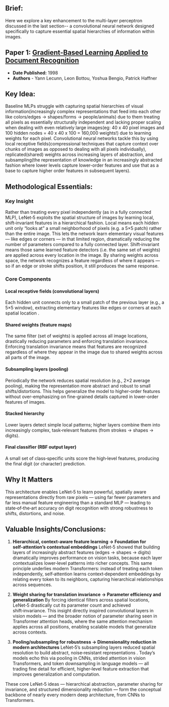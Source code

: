 ## Brief:

Here we explore a key enhancement to the multi-layer perceptron discussed in the last section-- a convolutional neural network designed specifically to capture essential spatial hierarchies of information within images.

## Paper 1: [Gradient-Based Learning Applied to Document Recognition](https://axon.cs.byu.edu/~martinez/classes/678/Papers/Convolution_nets.pdf)

- **Date Published:** 1998
- **Authors** - Yann Lecunn, Leon Bottou, Yoshua Bengio, Patrick Haffner

## Key Idea:

Baseline MLPs struggle with capturing spatial hierarchies of visual information(increasingly complex representations that feed into each other like colors/edges -> shapes/forms -> people/animals) due to them treating all pixels as essentially structurally independent and lacking proper scaling when dealing with even relatively large images(eg: 40 x 40 pixel images and 100 hidden nodes = 40 x 40 x 100 = 160,000 weights!) due to learning weights for each pixel. Convolutional neural networks tackle this by using local receptive fields(compressional techniques that capture context over chunks of images as opposed to dealing with all pixels individually), replicated(shared) weights across increasing layers of abstraction, and subsampling(the representation of knowledge in an increasingly abstracted fashion where lower levels capture lower-order features and use that as a base to capture higher order features in subsequent layers).

## Methodological Essentials:
### Key Insight
Rather than treating every pixel independently (as in a fully connected MLP), LeNet‑5 exploits the spatial structure of images by learning local, shift‑invariant features in a hierarchical fashion. Local means each hidden unit only “looks at” a small neighborhood of pixels (e.g. a 5×5 patch) rather than the entire image. This lets the network learn elementary visual features — like edges or corners — in that limited region, dramatically reducing the number of parameters compared to a fully connected layer. Shift‑invariant means those same learned feature detectors (i.e. the same set of weights) are applied across every location in the image. By sharing weights across space, the network recognizes a feature regardless of where it appears — so if an edge or stroke shifts position, it still produces the same response.

### Core Components
#### Local receptive fields (convolutional layers)
Each hidden unit connects only to a small patch of the previous layer (e.g., a 5×5 window), extracting elementary features like edges or corners at each spatial location .

#### Shared weights (feature maps)
The same filter (set of weights) is applied across all image locations, drastically reducing parameters and enforcing translation invariance. 
Enforcing translation invariance means that features are recognized regardless of where they appear in the image due to shared weights across
all parts of the image.

#### Subsampling layers (pooling)
Periodically the network reduces spatial resolution (e.g., 2×2 average pooling), making the representation more abstract and robust to small shifts/distortions. This helps generalize the model to higher-order features without over-emphasizing on fine-grained details captured in lower-order
features of images.

#### Stacked hierarchy
Lower layers detect simple local patterns; higher layers combine them into increasingly complex, task‑relevant features (from strokes → shapes → digits).

#### Final classifier (RBF output layer)
A small set of class‑specific units score the high‑level features, producing the final digit (or character) prediction.

## Why It Matters
This architecture enables LeNet‑5 to learn powerful, spatially aware representations directly from raw pixels — using far fewer parameters and far less manual feature engineering than a standard MLP — leading to state‑of‑the‑art accuracy on digit recognition with strong robustness to shifts, distortions, and noise. 

## Valuable Insights/Conclusions:
1) **Hierarchical, context‑aware feature learning → Foundation for self‑attention’s contextual embeddings**
LeNet‑5 showed that building layers of increasingly abstract features (edges → shapes → digits) dramatically improves performance on vision tasks, because each layer contextualizes lower‑level patterns into richer concepts. This same principle underlies modern Transformers: instead of treating each token independently, self‑attention learns context‑dependent embeddings by relating every token to its neighbors, capturing hierarchical relationships across sequences.

2) **Weight sharing for translation invariance → Parameter efficiency and generalization**
By forcing identical filters across spatial locations, LeNet‑5 drastically cut its parameter count and achieved shift‑invariance. This insight directly inspired convolutional layers in vision models — and the broader notion of parameter sharing seen in Transformer attention heads, where the same attention mechanism applies across all positions, enabling scalable models that generalize across contexts.

3) **Pooling/subsampling for robustness → Dimensionality reduction in modern architectures**
LeNet‑5’s subsampling layers reduced spatial resolution to build abstract, noise‑resistant representations . Today’s models echo this via pooling in CNNs, strided attention in vision Transformers, and token downsampling in language models — all trading fine detail for efficient, higher‑level feature extraction that improves generalization and computation.

These core LeNet‑5 ideas — hierarchical abstraction, parameter sharing for invariance, and structured dimensionality reduction — form the conceptual backbone of nearly every modern deep architecture, from CNNs to Transformers.